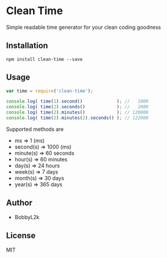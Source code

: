 # Clean Time

Simple readable time generator for your clean coding goodness

## Installation

    npm install clean-time --save

## Usage

```js
var time = require('clean-time');

console.log( time(1).second()             ); //   1000   
console.log( time(2).seconds()            ); //   2000
console.log( time(2).minutes()            ); // 120000
console.log( time(2).minutes(2).seconds() ); // 122000
```

Supported methods are

* ms => 1 (ms)
* second(s) => 1000 (ms)
* minute(s) => 60 seconds
* hour(s) => 60 minutes
* day(s) => 24 hours
* week(s) => 7 days
* month(s) => 30 days
* year(s) => 365 days

## Author

* BobbyL2k

## License

MIT
